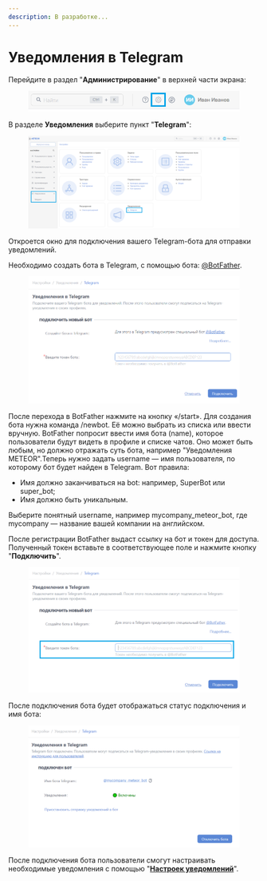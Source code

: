 ```yaml
---
description: В разработке...
---
```


# Уведомления в Telegram



Перейдите в раздел "**Администрирование**" в верхней части экрана:

<figure><img src="../../.gitbook/assets/image (979).png" alt=""><figcaption></figcaption></figure>

В разделе **Уведомления** выберите пункт "**Telegram**":

<figure><img src="../../.gitbook/assets/image (35).png" alt=""><figcaption></figcaption></figure>

Откроется окно для подключения вашего Telegram-бота для отправки уведомлений.

Необходимо создать бота в Telegram, с помощью бота: [@BotFather](https://t.me/BotFather).

<figure><img src="../../.gitbook/assets/image (37).png" alt=""><figcaption></figcaption></figure>

После перехода в BotFather нажмите на кнопку «/start». Для создания бота нужна команда /newbot. Её можно выбрать из списка или ввести вручную. BotFather попросит ввести имя бота (name), которое пользователи будут видеть в профиле и списке чатов. Оно может быть любым, но должно отражать суть бота, например "Уведомления METEOR".Теперь нужно задать username — имя пользователя, по которому бот будет найден в Telegram. Вот правила:

* Имя должно заканчиваться на bot: например, SuperBot или super\_bot;
* Имя должно быть уникальным.

Выберите понятный username, например mycompany\_meteor\_bot, где mycompany — название вашей компании на английском.

После регистрации BotFather выдаст ссылку на бот и токен для доступа. Полученный токен вставьте в соответствующее поле и нажмите кнопку "**Подключить**".

<figure><img src="../../.gitbook/assets/image (38).png" alt=""><figcaption></figcaption></figure>

После подключения бота будет отображаться статус подключения и имя бота:

<figure><img src="../../.gitbook/assets/image (39).png" alt=""><figcaption></figcaption></figure>

После подключения бота пользователи смогут настраивать необходимые уведомления с помощью "[**Настроек уведомлений**](../../rukovodstvo-polzovatelya/uvedomleniya/nastroiki-uvedomlenii-telegram-uvedomleniya.md)".
